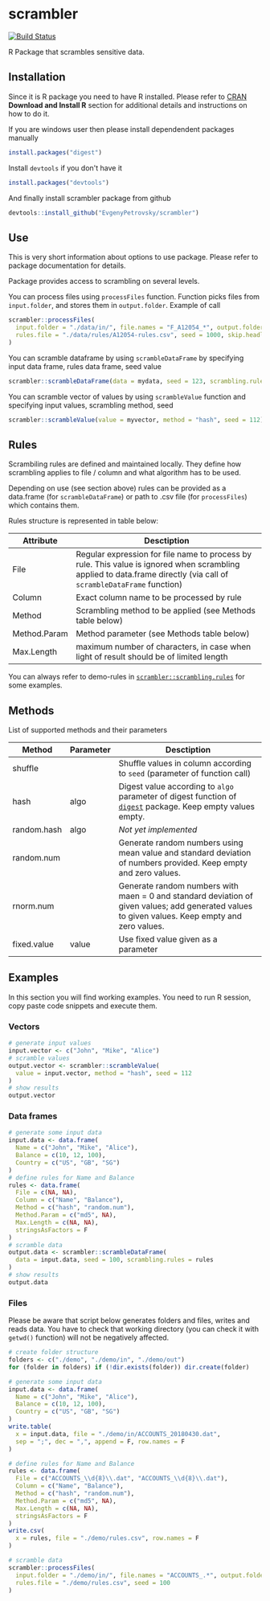 # scrambler

[![Build
Status](https://travis-ci.org/EvgenyPetrovsky/scrambler.svg?branch=master)](https://travis-ci.org/EvgenyPetrovsky/scrambler)

R Package that scrambles sensitive data.

## Installation

Since it is R package you need to have R installed. Please refer to [CRAN](https://cran.r-project.org/) __Download and Install R__ section for additional details and instructions on how to do it.

If you are windows user then please install dependendent packages manually

```R
install.packages("digest")
```

Install `devtools` if you don't have it

```R
install.packages("devtools")
```

And finally install scrambler package from github

```R
devtools::install_github("EvgenyPetrovsky/scrambler")
```

## Use

This is very short information about options to use package. Please refer to package documentation for details. 

Package provides access to scrambling on several levels.

You can process files using `processFiles` function. Function picks files from `input.folder`, and stores them in `output.folder`. Example of call 

```R
scrambler::processFiles(
  input.folder = "./data/in/", file.names = "F_A12054_*", output.folder = "./data/out/", 
  rules.file = "./data/rules/A12054-rules.csv", seed = 1000, skip.headlines = 1, skip.taillines = 1
)
```
You can scramble dataframe by using `scrambleDataFrame` by specifying input data frame, rules data frame, seed value

```R
scrambler::scrambleDataFrame(data = mydata, seed = 123, scrambling.rules = myrules)
```

You can scramble vector of values by using `scrambleValue` function and specifying input values, scrambling method, seed

```R
scrambler::scrambleValue(value = myvector, method = "hash", seed = 112)
```

## Rules

Scrambiling rules are defined and maintained locally. They define how scrambling applies to file / column and what algorithm has to be used.

Depending on use (see section above) rules can be provided as a data.frame (for `scrambleDataFrame`) or path to .csv file (for `processFiles`) which contains them.

Rules structure is represented in table below:

| Attribute      | Desctiption                                    |
|----------------|------------------------------------------------|
| File | Regular expression for file name to process by rule. This value is ignored when scrambling applied to data.frame directly (via call of `scrambleDataFrame` function) | 
| Column | Exact column name to be processed by rule |
| Method | Scrambling method to be applied (see Methods table below) |
| Method.Param | Method parameter (see Methods table below) |
| Max.Length | maximum number of characters, in case when light of result should be of limited length |

You can always refer to demo-rules in [`scrambler::scrambling.rules`](/data-raw/scrambling-rules.csv) for some examples.

## Methods

List of supported methods and their parameters

| Method      | Parameter   | Desctiption                                    |
|-------------|-------------|------------------------------------------------|
| shuffle     |             | Shuffle values in column according to `seed` (parameter of function call) |
| hash        | algo        | Digest value according to `algo` parameter of digest function of [`digest`](https://cran.r-project.org/package=digest) package. Keep empty values empty. |
| random.hash | algo        | _Not yet implemented_ |
| random.num  |             | Generate random numbers using mean value and standard deviation of numbers provided. Keep empty and zero values. |
| rnorm.num   |             | Generate random numbers with maen = 0 and standard deviation of given values; add generated values to given values. Keep empty and zero values. |
| fixed.value | value       | Use fixed value given as a parameter |

## Examples

In this section you will find working examples. You need to run R session, copy paste code snippets and execute them. 

### Vectors

```R
# generate input values
input.vector <- c("John", "Mike", "Alice")
# scramble values
output.vector <- scrambler::scrambleValue(
  value = input.vector, method = "hash", seed = 112
)
# show results
output.vector
```

### Data frames

```R
# generate some input data
input.data <- data.frame(
  Name = c("John", "Mike", "Alice"), 
  Balance = c(10, 12, 100), 
  Country = c("US", "GB", "SG")
)
# define rules for Name and Balance
rules <- data.frame(
  File = c(NA, NA), 
  Column = c("Name", "Balance"), 
  Method = c("hash", "random.num"), 
  Method.Param = c("md5", NA), 
  Max.Length = c(NA, NA), 
  stringsAsFactors = F
)
# scramble data
output.data <- scrambler::scrambleDataFrame(
  data = input.data, seed = 100, scrambling.rules = rules
)
# show results
output.data
```

### Files

Please be aware that script below generates folders and files, writes and reads data. You have to check that working directory (you can check it with `getwd()` function) will not be negatively affected.

```R
# create folder structure
folders <- c("./demo", "./demo/in", "./demo/out")
for (folder in folders) if (!dir.exists(folder)) dir.create(folder)

# generate some input data
input.data <- data.frame(
  Name = c("John", "Mike", "Alice"), 
  Balance = c(10, 12, 100), 
  Country = c("US", "GB", "SG")
)
write.table(
  x = input.data, file = "./demo/in/ACCOUNTS_20180430.dat", 
  sep = ";", dec = ",", append = F, row.names = F
)

# define rules for Name and Balance
rules <- data.frame(
  File = c("ACCOUNTS_\\d{8}\\.dat", "ACCOUNTS_\\d{8}\\.dat"), 
  Column = c("Name", "Balance"), 
  Method = c("hash", "random.num"), 
  Method.Param = c("md5", NA), 
  Max.Length = c(NA, NA), 
  stringsAsFactors = F
)
write.csv(
  x = rules, file = "./demo/rules.csv", row.names = F
)

# scramble data
scrambler::processFiles(
  input.folder = "./demo/in/", file.names = "ACCOUNTS_.*", output.folder = "./demo/out/",
  rules.file = "./demo/rules.csv", seed = 100
)

```
